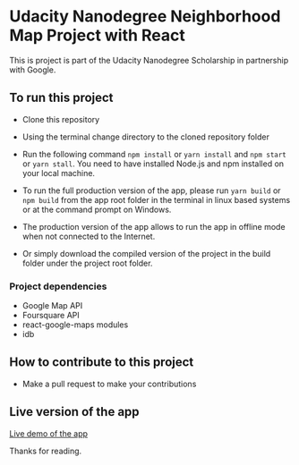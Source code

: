# Udacity Nanodegree Neighborhood Map Project with React

This is project is part of the Udacity Nanodegree Scholarship in partnership with Google.

## To run this project

- Clone this repository

- Using the terminal change directory to the cloned repository folder

- Run the following command `npm install` or `yarn install` and `npm start` or `yarn stall`. You need to have installed Node.js and npm installed on your local machine.

- To run the full production version of the app, please run `yarn build` or `npm build` from the app root folder in the terminal in linux based systems or at the command prompt on Windows.

- The production version of the app allows to run the app in offline mode when not connected to the Internet.

- Or simply download the compiled version of the project in the build folder under the project root folder.

### Project dependencies

- Google Map API
- Foursquare API
- react-google-maps modules
- idb

## How to contribute to this project

- Make a pull request to make your contributions

## Live version of the app

[Live demo of the app](https://eb-africanresto.netlify.com/)

Thanks for reading.